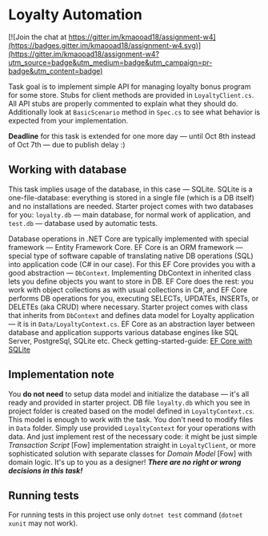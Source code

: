 # Loyalty Automation

[![Join the chat at https://gitter.im/kmaooad18/assignment-w4](https://badges.gitter.im/kmaooad18/assignment-w4.svg)](https://gitter.im/kmaooad18/assignment-w4?utm_source=badge&utm_medium=badge&utm_campaign=pr-badge&utm_content=badge)

Task goal is to implement simple API for managing loyalty bonus program for some store. Stubs for client methods are provided in `LoyaltyClient.cs`. All API stubs are properly commented to explain what they should do. Additionally look at `BasicScenario` method in `Spec.cs` to see what behavior is expected from your implementation. 

**Deadline** for this task is extended for one more day &mdash; until Oct 8th instead of Oct 7th &mdash; due to publish delay :)

## Working with database
This task implies usage of the database, in this case &mdash; SQLite. SQLite is a one-file-database: everything is stored in a single file (which is a DB itself) and no installations are needed. Starter project comes with two databases for you: `loyalty.db` &mdash; main database, for normal work of application, and `test.db` &mdash; database used by automatic tests.

Database operations in .NET Core are typically implemented with special framework &mdash; Entity Framework Core. EF Core is an ORM framework &mdash; special type of software capable of translating native DB operations (SQL) into application code (C# in our case). For this EF Core provides you with a good abstraction &mdash; `DbContext`. Implementing DbContext in inherited class lets you define objects you want to store in DB. EF Core does the rest: you work with object collections as with usual collections in C#, and EF Core performs DB operations for you, executing SELECTs, UPDATEs, INSERTs, or DELETEs (aka CRUD) where necessary. Starter project comes with class that inherits from `DbContext` and defines data model for Loyalty application &mdash; it is in `Data/LoyaltyContext.cs`. EF Core as an abstraction layer between database and application supports various database engines like SQL Server, PostgreSql, SQLite etc. Check getting-started-guide: [EF Core with SQLite](https://docs.microsoft.com/en-us/ef/core/get-started/netcore/new-db-sqlite)

## Implementation note
You **do not need** to setup data model and initialize the database &mdash; it's all ready and provided in starter project. DB file `loyalty.db` which you see in project folder is created based on the model defined in `LoyaltyContext.cs`. This model is enough to work with the task. You don't need to modify files in `Data` folder. Simply use provided `LoyaltyContext` for your operations with data. And just implement rest of the necessary code: it might be just simple _Transaction Script_ [Fow] implementation straight in `LoyaltyClient`, or more sophisticated solution with separate classes for _Domain Model_ [Fow] with domain logic. It's up to you as a designer! **_There are no right or wrong decisions in this task!_**

## Running tests
For running tests in this project use only `dotnet test` command (`dotnet xunit` may not work).
